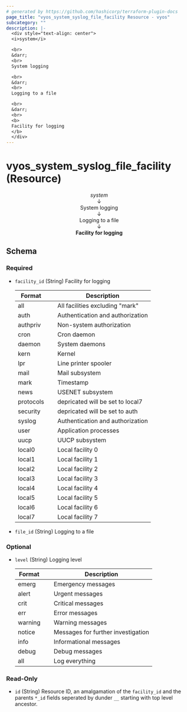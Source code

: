 ```yaml
---
# generated by https://github.com/hashicorp/terraform-plugin-docs
page_title: "vyos_system_syslog_file_facility Resource - vyos"
subcategory: ""
description: |-
  <div style="text-align: center">
  <i>system</i>

  <br>
  &darr;
  <br>
  System logging

  <br>
  &darr;
  <br>
  Logging to a file

  <br>
  &darr;
  <br>
  <b>
  Facility for logging
  </b>
  </div>
---
```


# vyos_system_syslog_file_facility (Resource)

<div style="text-align: center">
<i>system</i>

<br>
&darr;
<br>
System logging

<br>
&darr;
<br>
Logging to a file

<br>
&darr;
<br>
<b>
Facility for logging
</b>
</div>



<!-- schema generated by tfplugindocs -->
## Schema

### Required

- `facility_id` (String) Facility for logging

    |  Format &emsp; | Description  |
    |----------|---------------|
    |  all  &emsp; |  All facilities excluding "mark"  |
    |  auth  &emsp; |  Authentication and authorization  |
    |  authpriv  &emsp; |  Non-system authorization  |
    |  cron  &emsp; |  Cron daemon  |
    |  daemon  &emsp; |  System daemons  |
    |  kern  &emsp; |  Kernel  |
    |  lpr  &emsp; |  Line printer spooler  |
    |  mail  &emsp; |  Mail subsystem  |
    |  mark  &emsp; |  Timestamp  |
    |  news  &emsp; |  USENET subsystem  |
    |  protocols  &emsp; |  depricated will be set to local7  |
    |  security  &emsp; |  depricated will be set to auth  |
    |  syslog  &emsp; |  Authentication and authorization  |
    |  user  &emsp; |  Application processes  |
    |  uucp  &emsp; |  UUCP subsystem  |
    |  local0  &emsp; |  Local facility 0  |
    |  local1  &emsp; |  Local facility 1  |
    |  local2  &emsp; |  Local facility 2  |
    |  local3  &emsp; |  Local facility 3  |
    |  local4  &emsp; |  Local facility 4  |
    |  local5  &emsp; |  Local facility 5  |
    |  local6  &emsp; |  Local facility 6  |
    |  local7  &emsp; |  Local facility 7  |
- `file_id` (String) Logging to a file

### Optional

- `level` (String) Logging level

    |  Format &emsp; | Description  |
    |----------|---------------|
    |  emerg  &emsp; |  Emergency messages  |
    |  alert  &emsp; |  Urgent messages  |
    |  crit  &emsp; |  Critical messages  |
    |  err  &emsp; |  Error messages  |
    |  warning  &emsp; |  Warning messages  |
    |  notice  &emsp; |  Messages for further investigation  |
    |  info  &emsp; |  Informational messages  |
    |  debug  &emsp; |  Debug messages  |
    |  all  &emsp; |  Log everything  |

### Read-Only

- `id` (String) Resource ID, an amalgamation of the `facility_id` and the parents `*_id` fields seperated by dunder `__` starting with top level ancestor.
